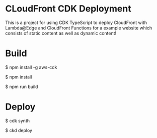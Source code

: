 # CLoudFront CDK Deployment  


This is a project for using CDK TypeScript to deploy CloudFront with Lambda@Edge and CloudFront Functions for a example website which consists of static content as well as dynamic content!

# Build

$ npm install -g aws-cdk  

$ npm install  

$ npm run build  


# Deploy  

$ cdk synth  

$ ckd deploy  
